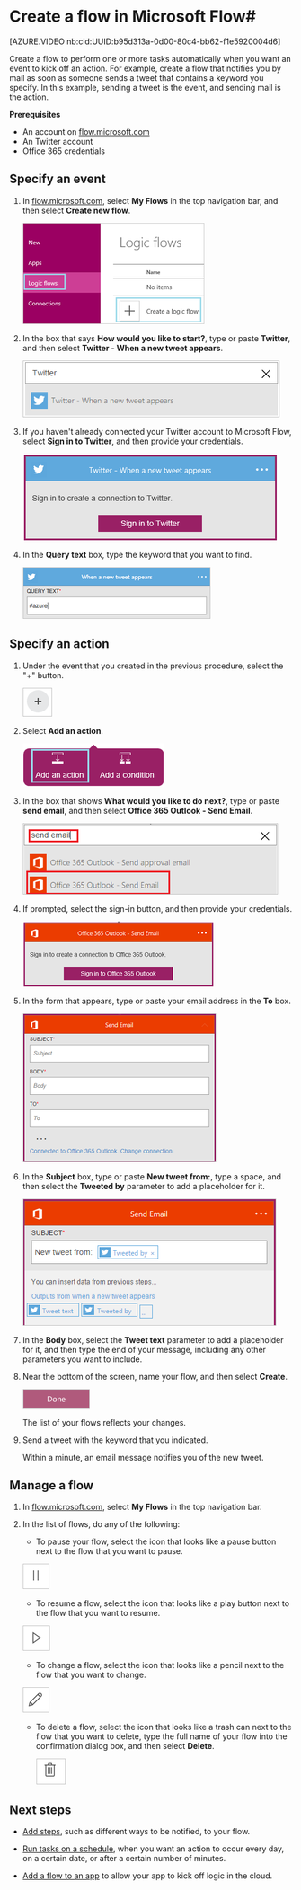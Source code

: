 <properties
    pageTitle="Automate tasks by creating a flow | Microsoft Flow"
    description="Create a flow to automatically perform one or more actions, such as sending mail, when events occur, such as someone adding a row to a SharePoint list."
    services=""
    suite="flow"
    documentationCenter="na"
    authors="aftowen"
    manager="dwrede"
    editor=""
    tags=""
 />
<tags
    ms.service="flow"
    ms.devlang="na"
    ms.topic="get-started-article"
    ms.tgt_pltfrm="na"
    ms.workload="na"
   ms.date="04/08/2016"
    ms.author="anneta"/>

# Create a flow in Microsoft Flow#

[AZURE.VIDEO nb:cid:UUID:b95d313a-0d00-80c4-bb62-f1e5920004d6]

Create a flow to perform one or more tasks automatically when you want an event to kick off an action. For example, create a flow that notifies you by mail as soon as someone sends a tweet that contains a keyword you specify. In this example, sending a tweet is the event, and sending mail is the action.

**Prerequisites**

- An account on [flow.microsoft.com](https://flow.microsoft.com)
- An Twitter account
- Office 365 credentials

## Specify an event

1. In [flow.microsoft.com](https://flow.microsoft.com), select **My Flows** in the top navigation bar, and then select **Create new flow**.

	![Flows option in the left navigation bar](./media/get-started-logic-flow/create-logic-flow.png)

1. In the box that says **How would you like to start?**, type or paste **Twitter**, and then select **Twitter - When a new tweet appears**.

	![Twitter event](./media/get-started-logic-flow/twitter-search.png)

5. If you haven't already connected your Twitter account to Microsoft Flow, select **Sign in to Twitter**, and then provide your credentials.

    ![Twitter sign in](./media/get-started-logic-flow/twitter-signin.png)

6. In the **Query text** box, type the keyword that you want to find.

	![Twitter keyword](./media/get-started-logic-flow/twitter-keyword.png)

## Specify an action ##
1. Under the event that you created in the previous procedure, select the "+" button.

	![Plus icon](./media/get-started-logic-flow/add-action-icon.png)

2. Select **Add an action**.

	![Add action bar](./media/get-started-logic-flow/add-action-bar.png)

3. In the box that shows **What would you like to do next?**, type or paste **send email**, and then select **Office 365 Outlook - Send Email**.

	![List of actions](./media/get-started-logic-flow/send-email.png)

4. If prompted, select the sign-in button, and then provide your credentials.

	![Sign in to Office](./media/get-started-logic-flow/sign-in-office.png)

5. In the form that appears, type or paste your email address in the **To** box.

	![Blank email message](./media/get-started-logic-flow/blank-email.png)

1. In the **Subject** box, type or paste **New tweet from:**, type a space, and then select the **Tweeted by** parameter to add a placeholder for it.

	![Subject line with placeholder](./media/get-started-logic-flow/message-token.png)

1. In the **Body** box, select the **Tweet text** parameter to add a placeholder for it, and then type the end of your message, including any other parameters you want to include.

1.  Near the bottom of the screen, name your flow, and then select **Create**.

	![Select the done button](./media/get-started-logic-flow/done-button.png)

	The list of your flows reflects your changes.

1. Send a tweet with the keyword that you indicated.

	Within a minute, an email message notifies you of the new tweet.

## Manage a flow ##
1. In [flow.microsoft.com](https://flow.microsoft.com), select **My Flows** in the top navigation bar.

2. In the list of flows, do any of the following:

	- To pause your flow, select the icon that looks like a pause button next to the flow that you want to pause.

	![Pause icon](./media/get-started-logic-flow/pause-icon.png)

	- To resume a flow, select the icon that looks like a play button next to the flow that you want to resume.  

	![Resume icon](./media/get-started-logic-flow/resume-icon.png)  

	- To change a flow, select the icon that looks like a pencil next to the flow that you want to change.  

	![Edit icon](./media/get-started-logic-flow/edit-icon.png)  

	- To delete a flow, select the icon that looks like a trash can next to the flow that you want to delete, type the full name of your flow into the confirmation dialog box, and then select **Delete**.  

		![Delete icon](./media/get-started-logic-flow/delete-icon.png)  

## Next steps ##

- [Add steps](multi-step-logic-flow.md), such as different ways to be notified, to your flow.

- [Run tasks on a schedule](run-tasks-on-a-schedule.md), when you want an action to occur every day, on a certain date, or after a certain number of minutes.

- [Add a flow to an app](https://powerapps.microsoft.com/en-us/tutorials/using-logic-flows/) to allow your app to kick off logic in the cloud.
